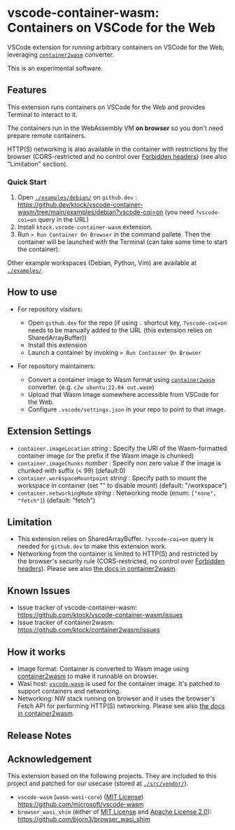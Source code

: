 # vscode-container-wasm: Containers on VSCode for the Web

VSCode extension for running arbitrary containers on VSCode for the Web, leveraging [`container2wasm`](https://github.com/ktock/container2wasm) converter.

This is an experimental software.

## Features

This extension runs containers on VSCode for the Web and provides Terminal to interact to it.

The containers run in the WebAssembly VM **on browser** so you don't need prepare remote containers.

HTTP(S) networking is also available in the container with restrictions by the browser (CORS-restricted and no control over [Forbidden headers](https://developer.mozilla.org/en-US/docs/Glossary/Forbidden_header_name)) (see also "Limitation" section).

### Quick Start

1. Open [`./examples/debian/`](./examples/debian) on `github.dev` : https://github.dev/ktock/vscode-container-wasm/tree/main/examples/debian?vscode-coi=on (you need `?vscode-coi=on` query in the URL)
2. Install `ktock.vscode-container-wasm` extension.
3. Run `> Run Container On Browser` in the command pallete. Then the container will be launched with the Terminal (can take some time to start the container).

<!-- \!\[feature X\]\(images/feature-x.png\) -->

Other example workspaces (Debian, Python, Vim) are available at [`./examples/`](./examples/).

## How to use

- For repository visitors:
  - Open `github.dev` for the repo (if using  `.` shortcut key, `?vscode-coi=on` needs to be manually added to the URL (this extension relies on SharedArrayBuffer))
  - Install this extension
  - Launch a container by invoking `> Run Container On Browser`

- For repository maintainers:
  - Convert a container image to Wasm format using [`container2wasm`](https://github.com/ktock/container2wasm) converter. (e.g. `c2w ubuntu:22.04 out.wasm`)
  - Upload that Wasm image somewhere accessible from VSCode for the Web.
  - Configure `.vscode/settings.json` in your repo to point to that image.

## Extension Settings

- `container.imageLocation` *string* : Specify the URI of the Wasm-formatted container image (or the prefix if the Wasm image is chunked)
- `container.imageChunks` *number* : Specify non zero value if the image is chunked with suffix (< 99) (default:0)
- `container.workspaceMountpoint` *string* : Specify path to mount the workspace in container (set "" to disable mount) (default: "/workspace")
- `container.networkingMode` *string* : Networking mode (enum: `["none", "fetch"]`) (default: "fetch")

## Limitation

- This extension relies on SharedArrayBuffer. `?vscode-coi=on` query is needed for `github.dev` to make this extension work.
- Networking from the container is limited to HTTP(S) and restricted by the browser's security rule (CORS-restricted, no control over [Forbidden headers](https://developer.mozilla.org/en-US/docs/Glossary/Forbidden_header_name)). Please see also [the docs in container2wasm](https://github.com/ktock/container2wasm/tree/v0.5.1/examples/networking/fetch).

## Known Issues

- Issue tracker of vscode-container-wasm: https://github.com/ktock/vscode-container-wasm/issues
- Issue tracker of container2wasm: https://github.com/ktock/container2wasm/issues

## How it works

- Image format: Container is converted to Wasm image using [container2wasm](https://github.com/ktock/container2wasm) to make it runnable on browser.
- Wasi host: [`vscode-wasm`](https://github.com/microsoft/vscode-wasm) is used for the container image. It's patched to support containers and networking.
- Networking: NW stack running on browser and it uses the browser's Fetch API for performing HTTP(S) networking. Please see also [the docs in container2wasm](https://github.com/ktock/container2wasm/tree/v0.5.1/examples/networking/fetch).

## Release Notes

<!-- ### 0.1.0 -->

<!-- Initial release -->

## Acknowledgement

This extension based on the following projects.
They are included to this project and patched for our usecase (stored at [`./src/vendor/`](./src/vendor/)).

- `vscode-wasm` (`wasm-wasi-core`) ([MIT License](https://github.com/microsoft/vscode-wasm/blob/main/LICENSE)) https://github.com/microsoft/vscode-wasm
- `browser_wasi_shim` (either of [MIT License](https://github.com/bjorn3/browser_wasi_shim/blob/main/LICENSE-MIT) and [Apache License 2.0](https://github.com/bjorn3/browser_wasi_shim/blob/main/LICENSE-APACHE)): https://github.com/bjorn3/browser_wasi_shim
